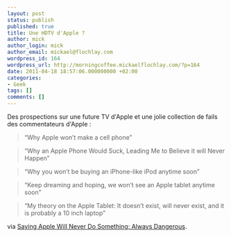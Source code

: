 ```yaml
---
layout: post
status: publish
published: true
title: Une HDTV d'Apple ?
author: mick
author_login: mick
author_email: mickael@flochlay.com
wordpress_id: 164
wordpress_url: http://morningcoffee.mickaelflochlay.com/?p=164
date: 2011-04-18 18:57:06.000000000 +02:00
categories:
- Geek
tags: []
comments: []
---
```

Des prospections sur une future TV d'Apple et une jolie collection de fails des commentateurs d'Apple :
<blockquote>“Why Apple won’t make a cell phone”</blockquote>
<blockquote>“Why an Apple Phone Would Suck, Leading Me to Believe it will Never Happen”</blockquote>
<blockquote>“Why you won’t be buying an iPhone-like iPod anytime soon”</blockquote>
<blockquote>“Keep dreaming and hoping, we won’t see an Apple tablet anytime soon”</blockquote>
<blockquote>“My theory on the Apple Tablet: It doesn’t exist, will never exist, and it is probably a 10 inch laptop”</blockquote>
via <a href="http://technologizer.com/2011/04/17/saying-apple-will-never-do-something-always-dangerous/">Saying Apple Will Never Do Something: Always Dangerous</a>.
